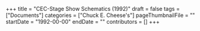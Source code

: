 +++
title = "CEC-Stage Show Schematics (1992)"
draft = false
tags = ["Documents"]
categories = ["Chuck E. Cheese's"]
pageThumbnailFile = ""
startDate = "1992-00-00"
endDate = ""
contributors = []
+++
